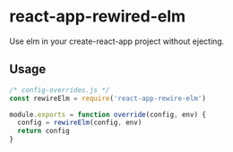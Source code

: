 # react-app-rewired-elm

Use elm in your create-react-app project without ejecting.

## Usage

```js
/* config-overrides.js */
const rewireElm = require('react-app-rewire-elm')

module.exports = function override(config, env) {
  config = rewireElm(config, env)
  return config
}
```
